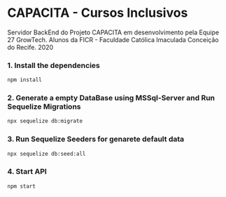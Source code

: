 # CAPACITA - Cursos Inclusivos

Servidor BackEnd do Projeto CAPACITA em desenvolvimento pela Equipe 27 GrowTech. 
Alunos da FICR - Faculdade Católica Imaculada Conceição do Recife. 2020

### 1. Install the dependencies
```bash
npm install
```
### 2. Generate a empty DataBase using MSSql-Server and Run Sequelize Migrations
```bash
npx sequelize db:migrate
```

### 3. Run Sequelize Seeders for genarete default data
```bash
npx sequelize db:seed:all
```

### 4. Start API
```bash
npm start
```
